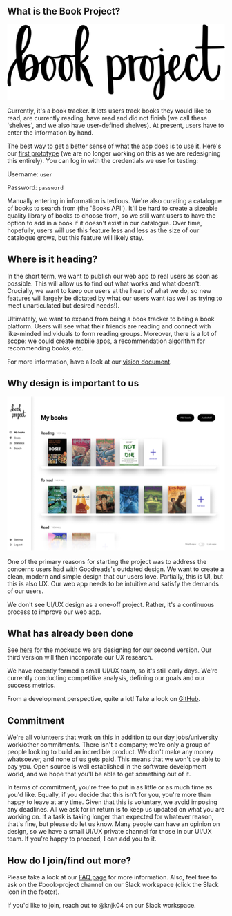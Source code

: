 ## What is the Book Project?

![logo](../images/logo-one-line@5x.png)

Currently, it's a book tracker. It lets users track books they would like to read, are currently 
reading, have read and did not finish (we call these 'shelves', and we also have user-defined shelves). 
At present, users have to enter the information by hand. 

The best way to get a better sense of what the app does is to use it. Here's our [first prototype](http://bookprojectv010-env.eba-22zuiphf.eu-west-2.elasticbeanstalk.com/login) 
(we are no longer working on this as we are redesigning this entirely). You can log in with the 
credentials we use for testing:

Username: `user`

Password: `password`

Manually entering in information is tedious. We're also curating a catalogue of books to search from 
(the 'Books API'). It'll be hard to create a sizeable quality library of books to choose from, so we 
still want users to have the option to add in a book if it doesn't exist in our catalogue. Over time, 
hopefully, users will use this feature less and less as the size of our catalogue grows, but this 
feature will likely stay.

## Where is it heading?

In the short term, we want to publish our web app to real users as soon as possible. This will allow 
us to find out what works and what doesn't. Crucially, we want to keep our users at the heart of 
what we do, so new features will largely be dictated by what our users want (as well as trying to 
meet unarticulated but desired needs!).

Ultimately, we want to expand from being a book tracker to being a book platform. Users will see 
what their friends are reading and connect with like-minded individuals to form reading groups. 
Moreover, there is a lot of scope: we could create mobile apps, a recommendation algorithm for 
recommending books, etc.

For more information, have a look at our [vision document](https://github.com/Project-Books/book-project/blob/main/VISION.md).

## Why design is important to us

![home](../images/book-project-home.png)

One of the primary reasons for starting the project was to address the concerns users had with 
Goodreads's outdated design. We want to create a clean, modern and simple design that our users love. 
Partially, this is UI, but this is also UX. Our web app needs to be intuitive and satisfy the 
demands of our users.

We don't see UI/UX design as a one-off project. Rather, it's a continuous process to improve our web app.

## What has already been done

See [here](https://www.figma.com/proto/MWYSlKNoyg3Ja3EAeectcQ/Book-Project-UI-Copy?node-id=1%3A2&scaling=min-zoom) 
for the mockups we are designing for our second version. Our third version will then incorporate our 
UX research. 

We have recently formed a small UI/UX team, so it's still early days. We're currently conducting competitive analysis, defining our goals and our success metrics.

From a development perspective, quite a lot! Take a look on [GitHub](https://github.com/Project-Books).

## Commitment

We're all volunteers that work on this in addition to our day jobs/university work/other commitments. 
There isn't a company; we're only a group of people looking to build an incredible product. We don't 
make any money whatsoever, and none of us gets paid. This means that we won't be able to pay you. 
Open source is well established in the software development world, and we hope that you'll be able 
to get something out of it. 

In terms of commitment, you're free to put in as little or as much time as you'd like. Equally, if 
you decide that this isn't for you, you're more than happy to leave at any time. Given that this is 
voluntary, we avoid imposing any deadlines. All we ask for in return is to keep us updated on what 
you are working on. If a task is taking longer than expected for whatever reason, that's fine, but 
please do let us know. Many people can have an opinion on design, so we have a small UI/UX private 
channel for those in our UI/UX team. If you're happy to proceed, I can add you to it.

## How do I join/find out more?

Please take a look at our [FAQ page](https://github.com/Project-Books/book-project/wiki/FAQ) for 
more information. Also, feel free to ask on the #book-project channel on our Slack workspace 
(click the Slack icon in the footer).

If you'd like to join, reach out to @knjk04 on our Slack workspace.
